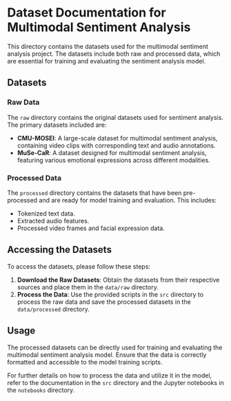 # Dataset Documentation for Multimodal Sentiment Analysis

This directory contains the datasets used for the multimodal sentiment analysis project. The datasets include both raw and processed data, which are essential for training and evaluating the sentiment analysis model.

## Datasets

### Raw Data
The `raw` directory contains the original datasets used for sentiment analysis. The primary datasets included are:

- **CMU-MOSEI**: A large-scale dataset for multimodal sentiment analysis, containing video clips with corresponding text and audio annotations.
- **MuSe-CaR**: A dataset designed for multimodal sentiment analysis, featuring various emotional expressions across different modalities.

### Processed Data
The `processed` directory contains the datasets that have been pre-processed and are ready for model training and evaluation. This includes:

- Tokenized text data.
- Extracted audio features.
- Processed video frames and facial expression data.

## Accessing the Datasets
To access the datasets, please follow these steps:

1. **Download the Raw Datasets**: Obtain the datasets from their respective sources and place them in the `data/raw` directory.
2. **Process the Data**: Use the provided scripts in the `src` directory to process the raw data and save the processed datasets in the `data/processed` directory.

## Usage
The processed datasets can be directly used for training and evaluating the multimodal sentiment analysis model. Ensure that the data is correctly formatted and accessible to the model training scripts.

For further details on how to process the data and utilize it in the model, refer to the documentation in the `src` directory and the Jupyter notebooks in the `notebooks` directory.